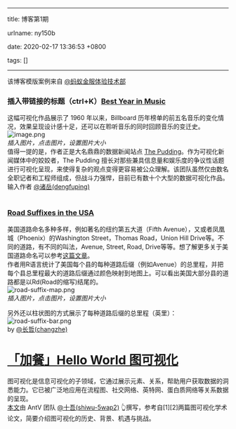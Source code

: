 
---

title: 博客第1期

urlname: ny150b

date: 2020-02-17 13:36:53 +0800

tags: []

---
该博客模版案例来自 [@蚂蚁金服体验技术部](#) 
<a name="Cpuzj"></a>
### 
<a name="az6uF"></a>
### 插入带链接的标题（ctrl+K）[Best Year in Music](https://pudding.cool/projects/music-history/)
这幅可视化作品展示了 1960 年以来，Billboard 历年榜单的前五名音乐的变化情况，效果呈现设计感十足，还可以在聆听音乐的同时回顾音乐的变迁史。<br />![image.png](https://cdn.nlark.com/yuque/0/2019/png/85075/1569743511172-7dfff3da-684a-4902-babc-cd9117fe3b7a.png#align=left&display=inline&height=648&name=image.png&originHeight=1296&originWidth=2868&size=965213&status=done&width=1434)<br />_插入图片，点击图片，设置图片大小_<br />值得一提的是，作者正是大名鼎鼎的数据新闻站点 [The Pudding](https://pudding.cool/)。作为可视化新闻媒体中的姣姣者，The Pudding 擅长对那些兼具信息量和娱乐度的争议性话题进行可视化呈现，来使得复杂的观点变得更容易被公众理解。该团队虽然仅由数名全职记者和工程师组成，但战斗力强悍，目前已有数十个大型的数据可视化作品。<br />输入作者 [@诸岳(dengfuping)](/dengfuping)<br />
<br />

<a name="xyPrr"></a>
### [Road Suffixes in the USA](https://erdavis.com/2019/07/04/road-suffixes-in-the-usa-take-2/)
美国道路命名多种多样，例如著名的纽约第五大道（Fifth Avenue），又或者凤凰城（Phoenix）的Washington Street，Thomas Road，Union Hill Drive等。不同的道路，有不同的叫法，Avenue, Street, Road, Drive等等。想了解更多关于美国道路命名可以参考[这篇文章](http://blog.sina.com.cn/s/blog_7010d1db0101he93.html)。<br />作者用R语言统计了美国每个县的每种道路后缀（例如Avenue）的总里程，并把每个县总里程最大的道路后缀通过颜色映射到地图上。可以看出美国大部分县的道路都是以Rd(Road的缩写)结尾的。<br />![road-suffix-map.png](https://cdn.nlark.com/yuque/0/2019/png/85075/1569743625739-f1c8b376-5632-4d08-8fcc-56142f0b0c1a.png#align=left&display=inline&height=603&name=road-suffix-map.png&originHeight=1767&originWidth=2048&size=328604&status=done&width=699)<br />_插入图片，点击图片，设置图片大小_

另外还以柱状图的方式展示了每种道路后缀的总里程（英里）：<br />![road-suffix-bar.png](https://cdn.nlark.com/yuque/0/2019/png/85075/1569743625720-b8759449-4b6a-4b11-bbc0-896fe8dca73e.png#align=left&display=inline&height=737&name=road-suffix-bar.png&originHeight=737&originWidth=890&size=23572&status=done&width=890)<br />by [@长哲(changzhe)](/changzhe)



<a name="hduVH"></a>
# [「](https://zhuanlan.zhihu.com/p/83685690)[加餐」](https://zhuanlan.zhihu.com/p/83685690)[Hello World 图可视化](https://zhuanlan.zhihu.com/p/83685690)
图可视化是信息可视化的子领域，它通过展示元素、关系，帮助用户获取数据的洞悉能力。它已被广泛地应用在流程图、社交网络、英特网、蛋白质网络等关系数据的呈现。<br />[本文](https://zhuanlan.zhihu.com/p/83685690)由 AntV 团队 [@十吾(shiwu-5wap2)](/shiwu-5wap2) 👆撰写，参考自[1][2]两篇图可视化学术论文，简要介绍图可视化的历史、背景、机遇与挑战。

